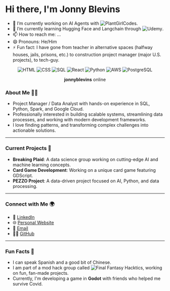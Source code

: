 # Hi there, I'm Jonny Blevins

- 🔭 I’m currently working on AI Agents with ![PlantGirlCodes](https://github.com/plantgirlcodes).
- 🌱 I’m currently learning Hugging Face and Langchain through ![Udemy](https://www.udemy.com/course/chatgpt-and-langchain-the-complete-developers-masterclass/).
- 📫 How to reach me: ...
- 😄 Pronouns: He/Him
- ⚡ Fun fact: I have gone from teacher in alternative spaces (halfway houses, jails, prisons, etc.) to construction project manager (major U.S. projects), to tech-guy.

<center>

  ![HTML](https://img.shields.io/badge/-HTML-red?style=flat-square&logo=html5&logoColor=white)
  ![CSS](https://img.shields.io/badge/-CSS-1572B6?style=flat-square&logo=css3&logoColor=white)
  ![SQL](https://img.shields.io/badge/-SQL-003B57?style=flat-square&logo=sqlite&logoColor=white)
  ![React](https://img.shields.io/badge/-React-61DAFB?style=flat-square&logo=react&logoColor=white)
  ![Python](https://img.shields.io/badge/-Python-3776AB?style=flat-square&logo=python&logoColor=white)
  ![AWS](https://img.shields.io/badge/-AWS-232F3E?style=flat-square&logo=amazonaws&logoColor=white)
  ![PostgreSQL](https://img.shields.io/badge/-PostgreSQL-336791?style=flat-square&logo=postgresql&logoColor=white)
  <p><strong>jonnyblevins</strong> online</p>
  
</center>

### About Me 🧑‍💻

- Project Manager / Data Analyst with hands-on experience in SQL, Python, Spark, and Google Cloud.
- Professionally interested in building scalable systems, streamlining data processes, and working with modern development frameworks.
- I love finding patterns, and transforming complex challenges into actionable solutions.

---

### Current Projects 📂

- **Breaking Plaid**: A data science group working on cutting-edge AI and machine learning concepts.
- **Card Game Development**: Working on a unique card game featuring GDScript.
- **PEZZO Project**: A data-driven project focused on AI, Python, and data processing.

---

### Connect with Me 🌍

- 💼 [LinkedIn](https://www.linkedin.com/in/jonnyblevins/)
- 🌐 [Personal Website](https://jonnyblevins.com)
- 📧 [Email](mailto:blevinsjonny@gmail.com)
- 🧑‍💻 [GitHub](https://github.com/jonnyblevins)

---

### Fun Facts 🎉

- I can speak Spanish and a good bit of Chinese.
- I am part of a mod hack group called ![Final Fantasy Hacktics](https://ffhacktics.com/), working on fun, fan-made projects.
- Currently, I'm developing a game in **Godot** with friends who helped me survive Covid.
